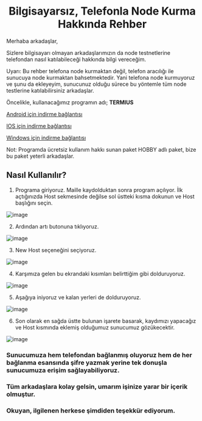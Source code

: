 <h1 align="center">Bilgisayarsız, Telefonla Node Kurma Hakkında Rehber</h1>

Merhaba arkadaşlar,

Sizlere bilgisayarı olmayan arkadaşlarımızın da node testnetlerine telefondan nasıl katılabileceği hakkında bilgi vereceğim.

Uyarı: Bu rehber telefona node kurmaktan değil, telefon aracılığı ile sunucuya node kurmaktan bahsetmektedir. Yani telefona node kurmuyoruz ve şunu da ekleyeyim, sunucunuz olduğu sürece bu yöntemle tüm node testlerine katılabilirsiniz arkadaşlar.

Öncelikle, kullanacağımız programın adı; **TERMIUS**

[Android için indirme bağlantısı](https://www.termius.com/android)

[IOS için indirme bağlantısı](https://www.termius.com/ios)

[Windows için indirme bağlantısı](https://termius.com/windows)

Not: Programda ücretsiz kullanım hakkı sunan paket HOBBY adlı paket, bize bu paket yeterli arkadaşlar.

## Nasıl Kullanılır?
1) Programa giriyoruz. Maille kaydolduktan sonra program açılıyor. İlk açtığınızda Host sekmesinde değilse sol üstteki kısma dokunun ve Host başlığını seçin.

![image](https://user-images.githubusercontent.com/107190154/190245010-3f1909fc-7773-4685-84f0-e85c24bb4faa.png)

2) Ardından artı butonuna tıklıyoruz.

![image](https://user-images.githubusercontent.com/107190154/190245060-34b01eeb-dcf8-479d-9fe1-0133ce6db28b.png)

3) New Host seçeneğini seçiyoruz.

![image](https://user-images.githubusercontent.com/107190154/190245115-cec084a4-71c6-4b0d-b0a4-0afdb991645a.png)

4) Karşımıza gelen bu ekrandaki kısımları belirttiğim gibi dolduruyoruz.

![image](https://user-images.githubusercontent.com/107190154/190245141-53c896cf-4876-446d-81ff-89d1147049aa.png)

5) Aşağıya iniyoruz ve kalan yerleri de dolduruyoruz.

![image](https://user-images.githubusercontent.com/107190154/190245179-65a086d7-9856-4245-9590-ac7bf2213078.png)

6) Son olarak en sağda üstte bulunan işarete basarak, kaydımızı yapacağız ve Host kısmında eklemiş olduğumuz sunucumuz gözükecektir.

![image](https://user-images.githubusercontent.com/107190154/190245237-8d6f8492-8fc6-48be-b2d6-0353bf971422.png)

### Sunucumuza hem telefondan bağlanmış oluyoruz hem de her bağlanma esansında şifre yazmak yerine tek donuşla sunucumuza erişim sağlayabiliyoruz.

### Tüm arkadaşlara kolay gelsin, umarım işinize yarar bir içerik olmuştur.
### Okuyan, ilgilenen herkese şimdiden teşekkür ediyorum.

